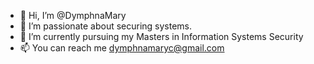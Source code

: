 - 👋 Hi, I’m @DymphnaMary
- 👀 I’m passionate about securing systems. 
- 🌱 I’m currently pursuing my Masters in Information Systems Security
- 📫 You can reach me dymphnamaryc@gmail.com

<!---
DymphnaMary/DymphnaMary is a ✨ special ✨ repository because its `README.md` (this file) appears on your GitHub profile.
You can click the Preview link to take a look at your changes.
--->
